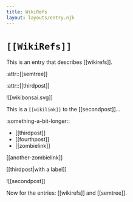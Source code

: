 ```yaml
---
title: WikiRefs
layout: layouts/entry.njk
---
```


# `[[WikiRefs]]`

This is an entry that describes [[wikirefs]].

:attr::[[semtree]]

:attr::[[thirdpost]]

![[wikibonsai.svg]]

This is a `[[wikilink]]` to the [[secondpost]]...

:something-a-bit-longer::
- [[thirdpost]]
- [[fourthpost]]
- [[zombielink]]

[[another-zombielink]]

[[thirdpost|with a label]]

![[secondpost]]

Now for the entries: [[wikirefs]] and [[semtree]].
